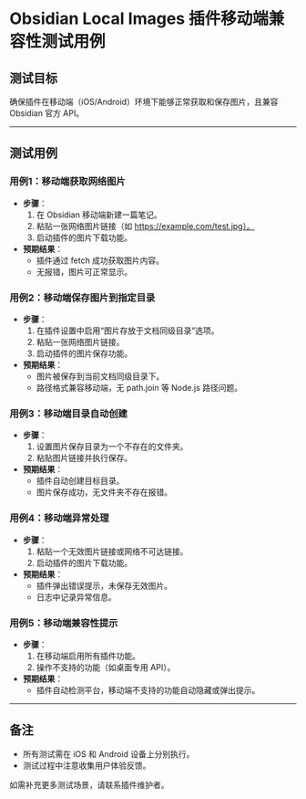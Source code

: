 # Obsidian Local Images 插件移动端兼容性测试用例

## 测试目标
确保插件在移动端（iOS/Android）环境下能够正常获取和保存图片，且兼容 Obsidian 官方 API。

---

## 测试用例

### 用例1：移动端获取网络图片
- **步骤**：
  1. 在 Obsidian 移动端新建一篇笔记。
  2. 粘贴一张网络图片链接（如 https://example.com/test.jpg）。
  3. 启动插件的图片下载功能。
- **预期结果**：
  - 插件通过 fetch 成功获取图片内容。
  - 无报错，图片可正常显示。

### 用例2：移动端保存图片到指定目录
- **步骤**：
  1. 在插件设置中启用“图片存放于文档同级目录”选项。
  2. 粘贴一张网络图片链接。
  3. 启动插件的图片保存功能。
- **预期结果**：
  - 图片被保存到当前文档同级目录下。
  - 路径格式兼容移动端，无 path.join 等 Node.js 路径问题。

### 用例3：移动端目录自动创建
- **步骤**：
  1. 设置图片保存目录为一个不存在的文件夹。
  2. 粘贴图片链接并执行保存。
- **预期结果**：
  - 插件自动创建目标目录。
  - 图片保存成功，无文件夹不存在报错。

### 用例4：移动端异常处理
- **步骤**：
  1. 粘贴一个无效图片链接或网络不可达链接。
  2. 启动插件的图片下载功能。
- **预期结果**：
  - 插件弹出错误提示，未保存无效图片。
  - 日志中记录异常信息。

### 用例5：移动端兼容性提示
- **步骤**：
  1. 在移动端启用所有插件功能。
  2. 操作不支持的功能（如桌面专用 API）。
- **预期结果**：
  - 插件自动检测平台，移动端不支持的功能自动隐藏或弹出提示。

---

## 备注
- 所有测试需在 iOS 和 Android 设备上分别执行。
- 测试过程中注意收集用户体验反馈。

如需补充更多测试场景，请联系插件维护者。

